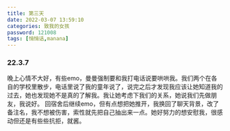 ```yaml
---
title: 第三天
date: 2022-03-07 13:59:10
categories: 致我的女孩
password: 121008 
tags: [悄悄话,manana]
---
```


### 22.3.7

晚上心情不大好，有些emo，曼曼强制要和我打电话说要哄哄我。我们两个在各自的学校里散步，电话里说了我的童年说了，说完之后才发现我应该让她知道我的过去，她也发现她不是真的了解我。我让她考虑下我们的关系，她说我们先做朋友，我说好。
回宿舍后继续emo，但有点想把她推开，我换回了聊天背景，改了备注名，我不想被伤害，索性就先把自己抽出来一点。她好努力的想安慰我，很感动但还是有些些抗拒，就酱。